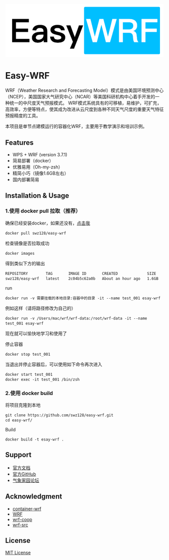 ![logo](asset/logo.png)

# Easy-WRF

WRF（Weather Research and Forecasting Model）模式是由美国环境预测中心（NCEP），美国国家大气研究中心（NCAR）等美国科研机构中心着手开发的一种统一的中尺度天气预报模式。
WRF模式系统具有的可移植，易维护，可扩充，高效率，方便等特点，使其成为改进从云尺度到各种不同天气尺度的重要天气特征预报精度的工具。

本项目是单节点建模运行的容器化WRF，主要用于教学演示和培训示例。

## Features

- WPS + WRF (version 3.7.1)
- 简易部署（docker）
- 优雅易用（Oh-my-zsh）
- 精简小巧（镜像1.6GB左右）
- 国内部署简易

## Installation & Usage

### 1.使用 docker pull 拉取（推荐）

确保已经安装docker，如果还没有，[点击我](https://www.runoob.com/docker/centos-docker-install.html)

```shell
docker pull swz128/easy-wrf
```

检查镜像是否拉取成功

```shell
docker images
```

得到类似下方的输出

```shell
REPOSITORY        TAG       IMAGE ID       CREATED             SIZE
swz128/easy-wrf   latest    2c04b5c62a0b   About an hour ago   1.6GB
```

run

```shell
docker run -v 需要挂载的本地目录:容器中的目录 -it --name test_001 esay-wrf
```

例如这样（请将路径修改为自己的）

```shell
docker run -v /Users/mac/wrf/wrf-data:/root/wrf-data -it --name test_001 esay-wrf
```

现在就可以愉快地学习和使用了

停止容器

```shell
docker stop test_001
```

当退出并停止容器后，可以使用如下命令再次进入

```shell
docker start test_001
docker exec -it test_001 /bin/zsh
```

### 2.使用 docker build

将项目克隆到本地

```shell
git clone https://github.com/swz128/easy-wrf.git
cd easy-wrf/
```

Build

```shell
docker build -t esay-wrf .
```

## Support

- [官方文档](https://www2.mmm.ucar.edu/wrf/users/docs/user_guide_V3/user_guide_V3.8/contents.html)
- [官方GitHub](https://github.com/wrf-model/WRF/)
- [气象家园论坛](http://bbs.06climate.com/)

## Acknowledgment

- [container-wrf](https://github.com/NCAR/container-wrf)
- [WRF](https://github.com/wrf-model/WRF)
- [wrf-coop](https://github.com/davegill/wrf-coop)
- [wrf-src](https://www2.mmm.ucar.edu/wrf/src/)

## License

[MIT License](License)
